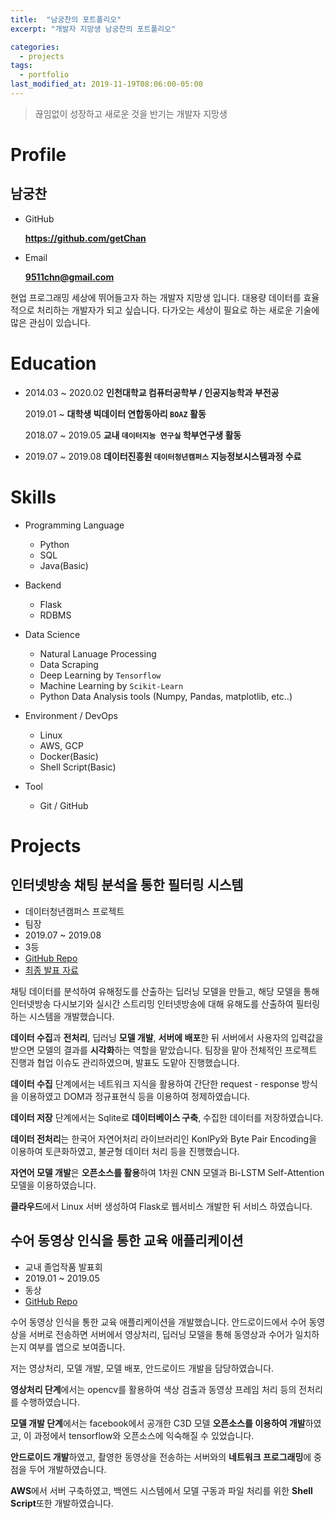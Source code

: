```yaml
---
title:  "남궁찬의 포트폴리오"
excerpt: "개발자 지망생 남궁찬의 포트폴리오"

categories:
  - projects
tags:
  - portfolio
last_modified_at: 2019-11-19T08:06:00-05:00
---
```

> 끊임없이 성장하고 새로운 것을 반기는 개발자 지망생


# Profile

## 남궁찬

- GitHub 
  
  **https://github.com/getChan**

- Email
  
    **9511chn@gmail.com** 

현업 프로그래밍 세상에 뛰어들고자 하는 개발자 지망생 입니다. 대용량 데이터를 효율적으로 처리하는 개발자가 되고 싶습니다. 다가오는 세상이 필요로 하는 새로운 기술에 많은 관심이 있습니다.

# Education
- 2014.03 ~ 2020.02 **인천대학교 컴퓨터공학부 / 인공지능학과 부전공**
  
  2019.01 ~ **대학생 빅데이터 연합동아리 `BOAZ` 활동**

  2018.07 ~ 2019.05 **교내 `데이터지능 연구실` 학부연구생 활동**

- 2019.07 ~ 2019.08 **데이터진흥원 `데이터청년캠퍼스` 지능정보시스템과정 수료**

# Skills

- Programming Language
  - Python
  - SQL
  - Java(Basic)
  
- Backend
  - Flask
  - RDBMS
  
- Data Science
  - Natural Lanuage Processing
  - Data Scraping
  - Deep Learning by `Tensorflow`
  - Machine Learning by `Scikit-Learn`
  - Python Data Analysis tools (Numpy, Pandas, matplotlib, etc..)

- Environment / DevOps
  - Linux
  - AWS, GCP
  - Docker(Basic)
  - Shell Script(Basic)

- Tool
  - Git / GitHub
  
# Projects

## 인터넷방송 채팅 분석을 통한 필터링 시스템

- 데이터청년캠퍼스 프로젝트
- 팀장
- 2019.07 ~ 2019.08
- 3등
- [GitHub Repo](https://github.com/getChan/korea-3)
- [최종 발표 자료](https://github.com/getChan/korea-3/blob/master/docs/%EC%B5%9C%EC%A2%85%EB%B0%9C%ED%91%9C.pdf)

채팅 데이터를 분석하여 유해정도를 산출하는 딥러닝 모델을 만들고, 해당 모델을 통해 인터넷방송 다시보기와 실시간 스트리밍 인터넷방송에 대해 유해도를 산출하여 필터링하는 시스템을 개발했습니다.

**데이터 수집**과 **전처리**, 딥러닝 **모델 개발**, **서버에 배포**한 뒤 서버에서 사용자의 입력값을 받으면 모델의 결과를 **시각화**하는 역할을 맡았습니다. 팀장을 맡아 전체적인 프로젝트 진행과 협업 이슈도 관리하였으며, 발표도 도맡아 진행했습니다.

**데이터 수집** 단계에서는 네트워크 지식을 활용하여 간단한 request - response 방식을 이용하였고 DOM과 정규표현식 등을 이용하여 정제하였습니다.

**데이터 저장** 단계에서는 Sqlite로 **데이터베이스 구축**, 수집한 데이터를 저장하였습니다.

**데이터 전처리**는 한국어 자연어처리 라이브러리인 KonlPy와 Byte Pair Encoding을 이용하여 토큰화하였고, 불균형 데이터 처리 등을 진행했습니다.

**자연어 모델 개발**은 **오픈소스를 활용**하여 1차원 CNN 모델과 Bi-LSTM Self-Attention 모델을 이용하였습니다.

**클라우드**에서 Linux 서버 생성하여 Flask로 웹서비스 개발한 뒤 서비스 하였습니다.



## 수어 동영상 인식을 통한 교육 애플리케이션

- 교내 졸업작품 발표회
- 2019.01 ~ 2019.05
- 동상
- [GitHub Repo](https://github.com/getChan/SuicideSquad)

수어 동영상 인식을 통한 교육 애플리케이션을 개발했습니다. 안드로이드에서 수어 동영상을 서버로 전송하면 서버에서 영상처리, 딥러닝 모델을 통해 동영상과 수어가 일치하는지 여부를 앱으로 보여줍니다.

저는 영상처리, 모델 개발, 모델 배포, 안드로이드 개발을 담당하였습니다.

**영상처리 단계**에서는 opencv를 활용하여 색상 검출과 동영상 프레임 처리 등의 전처리를 수행하였습니다.

**모델 개발 단계**에서는 facebook에서 공개한 C3D 모델 **오픈소스를 이용하여 개발**하였고, 이 과정에서 tensorflow와 오픈소스에 익숙해질 수 있었습니다.

**안드로이드 개발**하였고, 촬영한 동영상을 전송하는 서버와의 **네트워크 프로그래밍**에 중점을 두어 개발하였습니다.

**AWS**에서 서버 구축하였고, 백엔드 시스템에서 모델 구동과 파일 처리를 위한 **Shell Script**또한 개발하였습니다.
